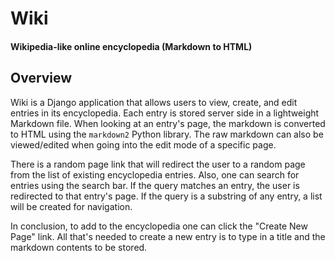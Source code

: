 # Wiki
#### Wikipedia-like online encyclopedia (Markdown to HTML)

## Overview
Wiki is a Django application that allows users to view, create, and edit entries in its encyclopedia. Each entry is stored server side in a lightweight Markdown file. When looking at an entry's page, the markdown is converted to HTML using the `markdown2` Python library. The raw markdown can also be viewed/edited when going into the edit mode of a specific page.

There is a random page link that will redirect the user to a random page from the list of existing encyclopedia entries. Also, one can search for entries using the search bar. If the query matches an entry, the user is redirected to that entry's page. If the query is a substring of any entry, a list will be created for navigation.

In conclusion, to add to the encyclopedia one can click the "Create New Page" link. All that's needed to create a new entry is to type in a title and the markdown contents to be stored.
